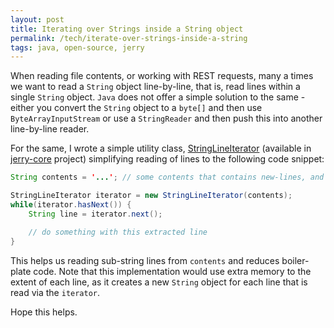 ```yaml
---
layout: post
title: Iterating over Strings inside a String object
permalink: /tech/iterate-over-strings-inside-a-string
tags: java, open-source, jerry
---
```


When reading file contents, or working with REST requests, many a times we want to read a `String` object line-by-line, that is,
read lines within a single `String` object. `Java` does not offer a simple solution to the same - either you convert the `String`
object to a `byte[]` and then use `ByteArrayInputStream` or use a `StringReader` and then push this into another line-by-line reader.

For the same, I wrote a simple utility class, <a href="https://github.com/sangupta/jerry-core/blob/master/src/main/java/com/sangupta/jerry/io/StringLineIterator.java">StringLineIterator</a> 
(available in <a href="https://github.com/sangupta/jerry-core">jerry-core</a> project) simplifying reading of
lines to the following code snippet:

```java
String contents = '...'; // some contents that contains new-lines, and form-feed characters

StringLineIterator iterator = new StringLineIterator(contents);
while(iterator.hasNext()) {
	String line = iterator.next();

	// do something with this extracted line
}
```

This helps us reading sub-string lines from `contents` and reduces boiler-plate code. Note that this implementation would use
extra memory to the extent of each line, as it creates a new `String` object for each line that is read via the `iterator`.

Hope this helps.

